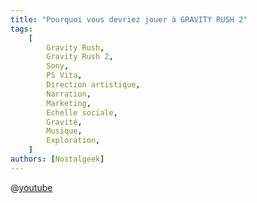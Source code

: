 ```yaml
---
title: "Pourquoi vous devriez jouer à GRAVITY RUSH 2"
tags:
    [
        Gravity Rush,
        Gravity Rush 2,
        Sony,
        PS Vita,
        Direction artistique,
        Narration,
        Marketing,
        Echelle sociale,
        Gravité,
        Musique,
        Exploration,
    ]
authors: [Nostalgeek]
---
```


@[youtube](https://www.youtube.com/watch?v=WIuB9WaI1bA)
